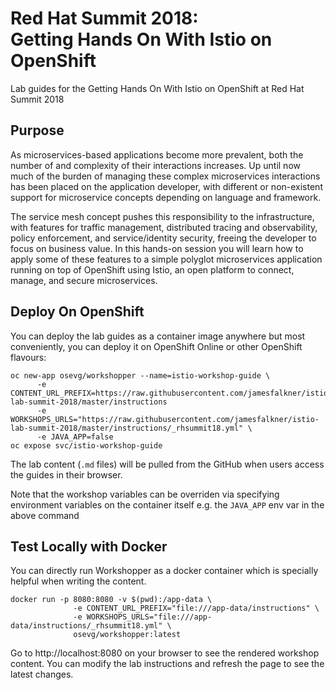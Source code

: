 # Red Hat Summit 2018: <br/>Getting Hands On With Istio on OpenShift

Lab guides for the Getting Hands On With Istio on OpenShift at Red Hat Summit 2018

## Purpose

As microservices-based applications become more prevalent, both the number of and complexity of
their interactions increases. Up until now much of the burden of managing these complex
microservices interactions has been placed on the application developer, with different or
non-existent support for microservice concepts depending on language and framework.

The service mesh concept pushes this responsibility to the infrastructure, with features for
traffic management, distributed tracing and observability, policy enforcement, and
service/identity security, freeing the developer to focus on business value. In this hands-on
session you will learn how to apply some of these features to a simple polyglot microservices
application running on top of OpenShift using Istio, an open platform to connect, manage, and
secure microservices.

## Deploy On OpenShift

You can deploy the lab guides as a container image anywhere but most conveniently, you can deploy it on OpenShift Online or other OpenShift flavours:

```
oc new-app osevg/workshopper --name=istio-workshop-guide \
      -e CONTENT_URL_PREFIX=https://raw.githubusercontent.com/jamesfalkner/istio-lab-summit-2018/master/instructions
      -e WORKSHOPS_URLS="https://raw.githubusercontent.com/jamesfalkner/istio-lab-summit-2018/master/instructions/_rhsummit18.yml" \
      -e JAVA_APP=false
oc expose svc/istio-workshop-guide
```

The lab content (`.md` files) will be pulled from the GitHub when users access the guides in
their browser.

Note that the workshop variables can be overriden via specifying environment variables on the container itself e.g. the `JAVA_APP` env var in the above command

## Test Locally with Docker

You can directly run Workshopper as a docker container which is specially helpful when writing the content.
```
docker run -p 8080:8080 -v $(pwd):/app-data \
              -e CONTENT_URL_PREFIX="file:///app-data/instructions" \
              -e WORKSHOPS_URLS="file:///app-data/instructions/_rhsummit18.yml" \
              osevg/workshopper:latest
```

Go to http://localhost:8080 on your browser to see the rendered workshop content. You can modify the lab instructions
and refresh the page to see the latest changes.

